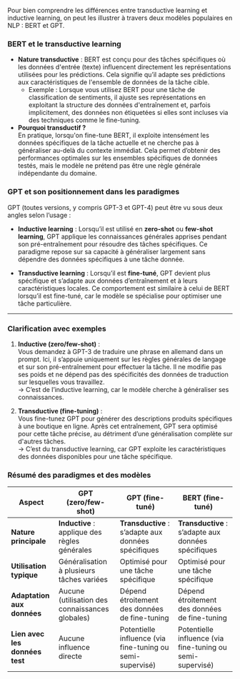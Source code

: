 Pour bien comprendre les différences entre transductive learning et inductive learning, on peut les illustrer à travers deux modèles populaires en NLP : BERT et GPT.

### **BERT et le transductive learning**

- **Nature transductive** : BERT est conçu pour des tâches spécifiques où les données d'entrée (texte) influencent directement les représentations utilisées pour les prédictions. Cela signifie qu’il adapte ses prédictions aux caractéristiques de l'ensemble de données de la tâche cible.
    - Exemple : Lorsque vous utilisez BERT pour une tâche de classification de sentiments, il ajuste ses représentations en exploitant la structure des données d'entraînement et, parfois implicitement, des données non étiquetées si elles sont incluses via des techniques comme le fine-tuning.
- **Pourquoi transductif ?**  
    En pratique, lorsqu'on fine-tune BERT, il exploite intensément les données spécifiques de la tâche actuelle et ne cherche pas à généraliser au-delà du contexte immédiat. Cela permet d’obtenir des performances optimales sur les ensembles spécifiques de données testés, mais le modèle ne prétend pas être une règle générale indépendante du domaine.

### **GPT et son positionnement dans les paradigmes**

GPT (toutes versions, y compris GPT-3 et GPT-4) peut être vu sous deux angles selon l’usage :

- **Inductive learning** : Lorsqu’il est utilisé en **zero-shot** ou **few-shot learning**, GPT applique les connaissances générales apprises pendant son pré-entraînement pour résoudre des tâches spécifiques. Ce paradigme repose sur sa capacité à généraliser largement sans dépendre des données spécifiques à une tâche donnée.
    
- **Transductive learning** : Lorsqu’il est **fine-tuné**, GPT devient plus spécifique et s’adapte aux données d’entraînement et à leurs caractéristiques locales. Ce comportement est similaire à celui de BERT lorsqu’il est fine-tuné, car le modèle se spécialise pour optimiser une tâche particulière.
    

---

### **Clarification avec exemples**

1. **Inductive (zero/few-shot)** :  
    Vous demandez à GPT-3 de traduire une phrase en allemand dans un prompt. Ici, il s’appuie uniquement sur les règles générales de langage et sur son pré-entraînement pour effectuer la tâche. Il ne modifie pas ses poids et ne dépend pas des spécificités des données de traduction sur lesquelles vous travaillez.  
    → C’est de l’inductive learning, car le modèle cherche à généraliser ses connaissances.
    
2. **Transductive (fine-tuning)** :  
    Vous fine-tunez GPT pour générer des descriptions produits spécifiques à une boutique en ligne. Après cet entraînement, GPT sera optimisé pour cette tâche précise, au détriment d’une généralisation complète sur d'autres tâches.  
    → C’est du transductive learning, car GPT exploite les caractéristiques des données disponibles pour une tâche spécifique.


### **Résumé des paradigmes et des modèles**

|Aspect|**GPT (zero/few-shot)**|**GPT (fine-tuné)**|**BERT (fine-tuné)**|
|---|---|---|---|
|**Nature principale**|**Inductive** : applique des règles générales|**Transductive** : s’adapte aux données spécifiques|**Transductive** : s’adapte aux données spécifiques|
|**Utilisation typique**|Généralisation à plusieurs tâches variées|Optimisé pour une tâche spécifique|Optimisé pour une tâche spécifique|
|**Adaptation aux données**|Aucune (utilisation des connaissances globales)|Dépend étroitement des données de fine-tuning|Dépend étroitement des données de fine-tuning|
|**Lien avec les données test**|Aucune influence directe|Potentielle influence (via fine-tuning ou semi-supervisé)|Potentielle influence (via fine-tuning ou semi-supervisé)|